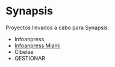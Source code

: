 # Synapsis

Proyectos llevados a cabo para Synapsis.

+ Infoanpress
+ [Infoanpress Miami](https://github.com/LucasNatoli/synapsis/blob/master/infoanpress-miami/README.md)
+ Cibelae
+ QESTIONAR